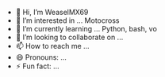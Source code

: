 - 👋 Hi, I’m WeaselMX69
- 👀 I’m interested in ... Motocross
- 🌱 I’m currently learning ... Python, bash, vo
- 💞️ I’m looking to collaborate on ...
- 📫 How to reach me ...
- 😄 Pronouns: ...
- ⚡ Fun fact: ...

<!---
kevgoods/kevgoods is a ✨ special ✨ repository because its `README.md` (this file) appears on your GitHub profile.
You can click the Preview link to take a look at your changes.
--->
